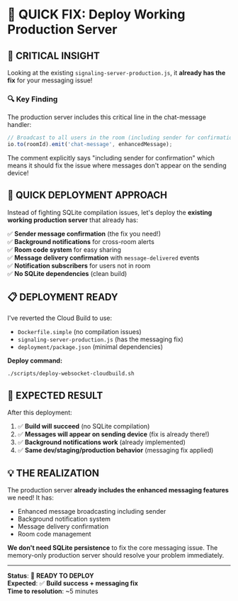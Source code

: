 # 🚀 QUICK FIX: Deploy Working Production Server

## 🎯 **CRITICAL INSIGHT**

Looking at the existing `signaling-server-production.js`, it **already has the fix** for your messaging issue!

### **🔍 Key Finding**
The production server includes this critical line in the chat-message handler:
```javascript
// Broadcast to all users in the room (including sender for confirmation)
io.to(roomId).emit('chat-message', enhancedMessage);
```

The comment explicitly says "including sender for confirmation" which means it should fix the issue where messages don't appear on the sending device!

## 🔧 **QUICK DEPLOYMENT APPROACH**

Instead of fighting SQLite compilation issues, let's deploy the **existing working production server** that already has:

✅ **Sender message confirmation** (the fix you need!)  
✅ **Background notifications** for cross-room alerts  
✅ **Room code system** for easy sharing  
✅ **Message delivery confirmation** with `message-delivered` events  
✅ **Notification subscribers** for users not in room  
✅ **No SQLite dependencies** (clean build)  

## 📋 **DEPLOYMENT READY**

I've reverted the Cloud Build to use:
- `Dockerfile.simple` (no compilation issues)
- `signaling-server-production.js` (has the messaging fix)
- `deployment/package.json` (minimal dependencies)

**Deploy command:**
```bash
./scripts/deploy-websocket-cloudbuild.sh
```

## 🎯 **EXPECTED RESULT**

After this deployment:
1. ✅ **Build will succeed** (no SQLite compilation)
2. ✅ **Messages will appear on sending device** (fix is already there!)
3. ✅ **Background notifications work** (already implemented)
4. ✅ **Same dev/staging/production behavior** (messaging fix applied)

## 💡 **THE REALIZATION**

The production server **already includes the enhanced messaging features** we need! It has:
- Enhanced message broadcasting including sender
- Background notification system
- Message delivery confirmation
- Room code management

**We don't need SQLite persistence** to fix the core messaging issue. The memory-only production server should resolve your problem immediately.

---

**Status**: 🚀 **READY TO DEPLOY**  
**Expected**: ✅ **Build success + messaging fix**  
**Time to resolution**: ~5 minutes
